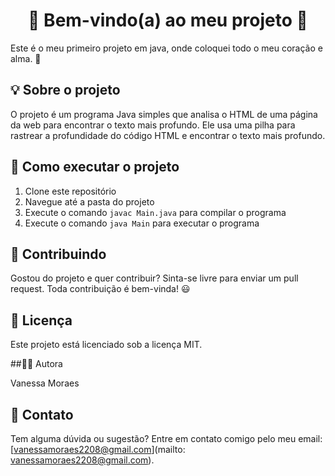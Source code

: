 
# <center>👋 Bem-vindo(a) ao meu projeto 👋</center>

Este é o meu primeiro projeto em java, onde coloquei todo o meu coração e alma. 🤗

## 💡 Sobre o projeto

O projeto é um programa Java simples que analisa o HTML de uma página da web para encontrar o texto mais profundo. Ele usa uma pilha para rastrear a profundidade do código HTML e encontrar o texto mais profundo.

## 🚀 Como executar o projeto

1. Clone este repositório
2. Navegue até a pasta do projeto
3. Execute o comando `javac Main.java` para compilar o programa
4. Execute o comando `java Main` para executar o programa

## 🤝 Contribuindo

Gostou do projeto e quer contribuir? Sinta-se livre para enviar um pull request. Toda contribuição é bem-vinda! 😃

## 📝 Licença

Este projeto está licenciado sob a licença MIT. 

##👩‍💻 Autora

Vanessa Moraes

## 📧 Contato

Tem alguma dúvida ou sugestão? Entre em contato comigo pelo meu email: [vanessamoraes2208@gmail.com](mailto: vanessamoraes2208@gmail.com).
